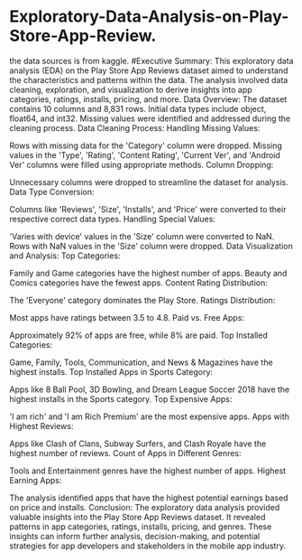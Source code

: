 # Exploratory-Data-Analysis-on-Play-Store-App-Review.
the data sources is from kaggle.
#Executive Summary:
This exploratory data analysis (EDA) on the Play Store App Reviews dataset aimed to understand the characteristics and patterns within the data. The analysis involved data cleaning, exploration, and visualization to derive insights into app categories, ratings, installs, pricing, and more.
Data Overview:
The dataset contains 10 columns and 8,831 rows.
Initial data types include object, float64, and int32.
Missing values were identified and addressed during the cleaning process.
Data Cleaning Process:
Handling Missing Values:

Rows with missing data for the 'Category' column were dropped.
Missing values in the 'Type', 'Rating', 'Content Rating', 'Current Ver', and 'Android Ver' columns were filled using appropriate methods.
Column Dropping:

Unnecessary columns were dropped to streamline the dataset for analysis.
Data Type Conversion:

Columns like 'Reviews', 'Size', 'Installs', and 'Price' were converted to their respective correct data types.
Handling Special Values:

'Varies with device' values in the 'Size' column were converted to NaN.
Rows with NaN values in the 'Size' column were dropped.
Data Visualization and Analysis:
Top Categories:

Family and Game categories have the highest number of apps.
Beauty and Comics categories have the fewest apps.
Content Rating Distribution:

The 'Everyone' category dominates the Play Store.
Ratings Distribution:

Most apps have ratings between 3.5 to 4.8.
Paid vs. Free Apps:

Approximately 92% of apps are free, while 8% are paid.
Top Installed Categories:

Game, Family, Tools, Communication, and News & Magazines have the highest installs.
Top Installed Apps in Sports Category:

Apps like 8 Ball Pool, 3D Bowling, and Dream League Soccer 2018 have the highest installs in the Sports category.
Top Expensive Apps:

'I am rich' and 'I am Rich Premium' are the most expensive apps.
Apps with Highest Reviews:

Apps like Clash of Clans, Subway Surfers, and Clash Royale have the highest number of reviews.
Count of Apps in Different Genres:

Tools and Entertainment genres have the highest number of apps.
Highest Earning Apps:

The analysis identified apps that have the highest potential earnings based on price and installs.
Conclusion:
The exploratory data analysis provided valuable insights into the Play Store App Reviews dataset. It revealed patterns in app categories, ratings, installs, pricing, and genres. These insights can inform further analysis, decision-making, and potential strategies for app developers and stakeholders in the mobile app industry.




